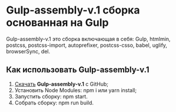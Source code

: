 # Gulp-assembly-v.1 сборка основанная на Gulp

Gulp-assembly-v.1 это сборка включающая в себя: Gulp, htmlmin, postcss, postcss-import, autoprefixer, postcss-csso, babel, uglify, browserSync, del.

## Как использовать Gulp-assembly-v.1

1. <a href="https://github.com/Kybbot/Gulp-assembly-v.1/archive/master.zip">Скачать</a> **Gulp-assembly-v.1** с GitHub;
2. Установить Node Modules: npm i или yarn install;
3. Запустить сборку: npm start.
4. Собрать сборку: npm run build.

